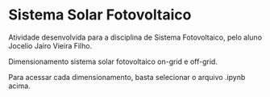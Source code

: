 # Sistema Solar Fotovoltaico

Atividade desenvolvida para a disciplina de Sistema Fotovoltaico, pelo aluno Jocelio Jairo Vieira Filho.

Dimensionamento sistema solar fotovoltaico on-grid e off-grid.

Para acessar cada dimensionamento, basta selecionar o arquivo .ipynb acima.
